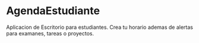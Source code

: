 # AgendaEstudiante
Aplicacion de Escritorio para estudiantes. Crea tu horario ademas de alertas
para examanes, tareas o proyectos. 
